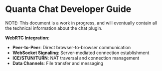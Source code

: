 # Quanta Chat Developer Guide

NOTE: This document is a work in progress, and will eventually contain all the technical information about the chat plugin.

**WebRTC Integration**:
- **Peer-to-Peer**: Direct browser-to-browser communication
- **WebSocket Signaling**: Server-mediated connection establishment
- **ICE/STUN/TURN**: NAT traversal and connection management
- **Data Channels**: File transfer and messaging
